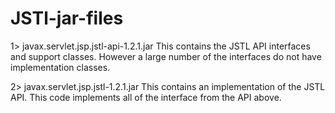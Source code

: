 # JSTl-jar-files

1> javax.servlet.jsp.jstl-api-1.2.1.jar
   This contains the JSTL API interfaces and support classes. However a large number of the interfaces do not have implementation classes.
   
2> javax.servlet.jsp.jstl-1.2.1.jar
   This contains an implementation of the JSTL API. This code implements all of the interface from the API above.

